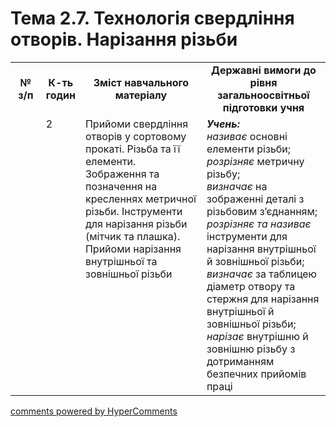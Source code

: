 <div id="hypercomments_widget" class="js-hypercomments-widget invisible"></div>

# Тема 2.7.  Технологія свердління отворів. Нарізання  різьби 

<table>
  <tr>
    <td width="10%" align="center"><b>№ з/п</b></td>
    <td width="10%" align="center"><b>К-ть годин</b></td>
    <td width="40%" align="center"><b>Зміст навчального матеріалу</b></td>
    <td width="40%" align="center"><b>Державні вимоги до рівня загальноосвітньої підготовки учня</b></td>
  </tr>
  <tr>
<td width="10%" style="vertical-align:top !important;"></td>
<td width="10%" style="vertical-align:top !important;">2</td>
    <td width="40%" style="vertical-align:top !important;">
Прийоми свердління отворів у сортовому прокаті. Різьба та її елементи.<br>
Зображення та позначення на кресленнях метричної різьби. Інструменти для нарізання різьби (мітчик та плашка). <br>
Прийоми нарізання внутрішньої та зовнішньої різьби 
</td>
    <td width="40%" style="vertical-align:top !important;">
<i><b>Учень:</b></i><br>
<i>називає</i> основні елементи різьби;<br>
<i>розрізняє</i> метричну  різьбу;<br>
<i>визначає</i>   на зображенні деталі з різьбовим з’єднанням;<br>
<i>розрізняє та називає</i> інструменти для нарізання внутрішньої й зовнішньої  різьби;<br>
<i>визначає</i> за таблицею діаметр отвору та стержня для нарізання внутрішньої й зовнішньої різьби;<br>
<i>нарізає</i>  внутрішню й зовнішню різьбу з дотриманням безпечних прийомів праці
</td>
  </tr>
</table>

<div class="js-hypercomments-container">
<a href="http://hypercomments.com" class="hc-link" title="comments widget">comments powered by HyperComments</a>
</div>